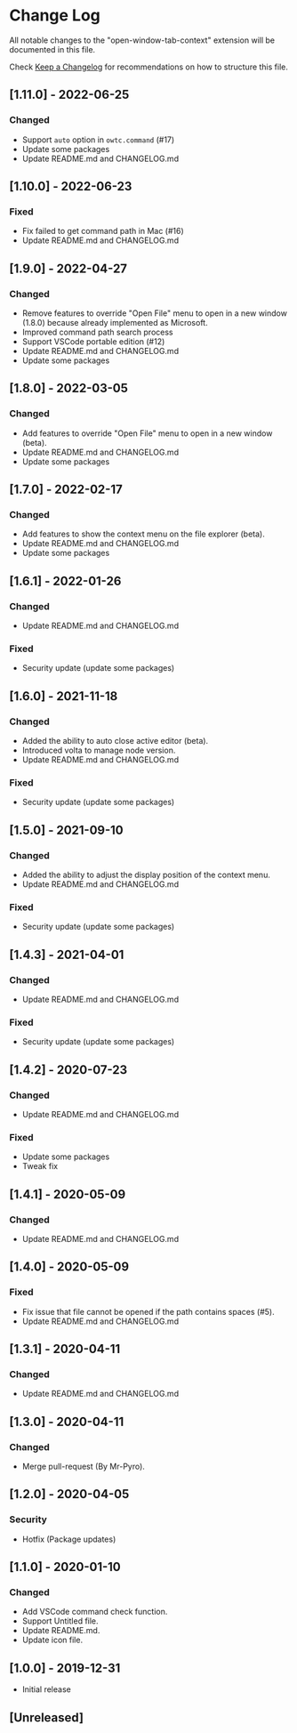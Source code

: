 # Change Log

All notable changes to the "open-window-tab-context" extension will be documented in this file.

Check [Keep a Changelog](http://keepachangelog.com/) for recommendations on how to structure this file.

## [1.11.0] - 2022-06-25
### Changed
- Support ```auto``` option in ```owtc.command``` (#17)
- Update some packages
- Update README.md and CHANGELOG.md

## [1.10.0] - 2022-06-23
### Fixed
- Fix failed to get command path in Mac (#16)
- Update README.md and CHANGELOG.md

## [1.9.0] - 2022-04-27
### Changed
- Remove features to override "Open File" menu to open in a new window (1.8.0) because already implemented as Microsoft.
- Improved command path search process
- Support VSCode portable edition (#12)
- Update README.md and CHANGELOG.md
- Update some packages

## [1.8.0] - 2022-03-05
### Changed
- Add features to override "Open File" menu to open in a new window (beta).
- Update README.md and CHANGELOG.md
- Update some packages

## [1.7.0] - 2022-02-17
### Changed
- Add features to show the context menu on the file explorer (beta).
- Update README.md and CHANGELOG.md
- Update some packages

## [1.6.1] - 2022-01-26
### Changed
- Update README.md and CHANGELOG.md
### Fixed
- Security update (update some packages)
 
## [1.6.0] - 2021-11-18
### Changed
- Added the ability to auto close active editor (beta).
- Introduced volta to manage node version.
- Update README.md and CHANGELOG.md
### Fixed
- Security update (update some packages)

## [1.5.0] - 2021-09-10
### Changed
- Added the ability to adjust the display position of the context menu.
- Update README.md and CHANGELOG.md
### Fixed
- Security update (update some packages)

## [1.4.3] - 2021-04-01
### Changed
- Update README.md and CHANGELOG.md
### Fixed
- Security update (update some packages)

## [1.4.2] - 2020-07-23
### Changed
- Update README.md and CHANGELOG.md
### Fixed
- Update some packages
- Tweak fix

## [1.4.1] - 2020-05-09
### Changed
- Update README.md and CHANGELOG.md

## [1.4.0] - 2020-05-09
### Fixed
- Fix issue that file cannot be opened if the path contains spaces (#5).
- Update README.md and CHANGELOG.md

## [1.3.1] - 2020-04-11
### Changed
- Update README.md and CHANGELOG.md

## [1.3.0] - 2020-04-11
### Changed
- Merge pull-request (By Mr-Pyro).

## [1.2.0] - 2020-04-05
### Security
- Hotfix (Package updates)

## [1.1.0] - 2020-01-10
### Changed
- Add VSCode command check function.
- Support Untitled file.
- Update README.md.
- Update icon file.

## [1.0.0] - 2019-12-31
- Initial release

## [Unreleased]